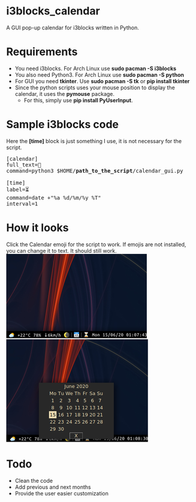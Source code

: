 # i3blocks_calendar
A GUI pop-up calendar for i3blocks written in Python.

# Requirements
* You need i3blocks. For Arch Linux use **sudo pacman -S i3blocks**
* You also need Python3. For Arch Linux use **sudo pacman -S python**
* For GUI you need **tkinter**. Use **sudo pacman -S tk** or **pip install tkinter**
* Since the python scripts uses your mouse position to display the calendar, it uses the **pymouse** package.
  * For this, simply use **pip install PyUserInput**.

# Sample i3blocks code
Here the **[time]** block is just something I use, it is not necessary for the script.
<pre>
[calendar]
full_text=📆
command=python3 $HOME/<b>path_to_the_script</b>/calendar_gui.py

[time]
label=⏳ 
command=date +"%a %d/%m/%y %T"
interval=1
</pre>

# How it looks
Click the Calendar emoji for the script to work. If emojis are not installed, you can change it to text. It should still work.
![GitHub initial](initial_state.png)
![GitHub click](clicked.png)

# Todo
* Clean the code
* Add previous and next months
* Provide the user easier customization
